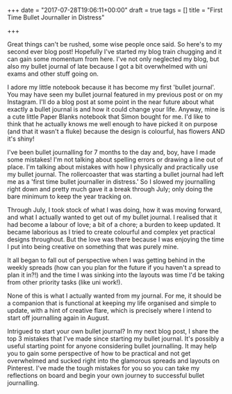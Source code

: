 +++
date = "2017-07-28T19:06:11+00:00"
draft = true
tags = []
title = "First Time Bullet Journaller in Distress"

+++


Great things can't be rushed, some wise people once said. So here's to my second ever blog post! Hopefully I've started my blog train chugging and it can gain some momentum from here. I've not only neglected my blog, but also my bullet journal of late because I got a bit overwhelmed with uni exams and other stuff going on.

I adore my little notebook because it has become my first 'bullet journal'. You may have seen my bullet journal featured in my previous post or on my Instagram.  I'll do a blog post at some point in the near future about what exactly a bullet journal is and how it could change your life. Anyway, mine is a cute little Paper Blanks notebook that Simon bought for me. I'd like to think that he actually knows me well enough to have picked it on purpose (and that it wasn't a fluke) because the design is colourful, has flowers AND it's shiny!

I've been bullet journalling for 7 months to the day and, boy, have I made some mistakes! I'm not talking about spelling errors or drawing a line out of place. I'm talking about mistakes with how I physically and practically use my bullet journal. The rollercoaster that was starting a bullet journal had left me as a 'first time bullet journaller in distress.' So I slowed my journalling right down and pretty much gave it a break through July; only doing the bare minimum to keep the year tracking on.

Through July, I took stock of what I was doing, how it was moving forward, and what I actually wanted to get out of my bullet journal. I realised that it had become a labour of love; a bit of a chore; a burden to keep updated. It became laborious as I tried to create colourful and complex yet practical designs throughout. But the love was there because I was enjoying the time I put into being creative on something that was purely mine.

It all began to fall out of perspective when I was getting behind in the weekly spreads (how can you plan for the future if you haven't a spread to plan it in?!) and the time I was sinking into the layouts was time I'd be taking from other priority tasks (like uni work!).

None of this is what I actually wanted from my journal. For me, it should be a companion that is functional at keeping my life organised and simple to update, with a hint of creative flare, which is precisely where I intend to start off journalling again in August.

Intrigued to start your own bullet journal? In my next blog post, I share the top 3 mistakes that I've made since starting my bullet journal. It's possibly a useful starting point for anyone considering bullet journalling. It may help you to gain some perspective of how to be practical and not get overwhelmed and sucked right into the glamorous spreads and layouts on Pinterest. I've made the tough mistakes for you so you can take my reflections on board and begin your own journey to successful bullet journalling.